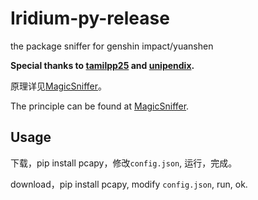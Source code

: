# Iridium-py-release
the package sniffer for genshin impact/yuanshen

**Special thanks to [tamilpp25](https://github.com/tamilpp25) and [unipendix](https://github.com/BUnipendix).**

原理详见[MagicSniffer](https://github.com/Sorapointa/MagicSniffer)。

The principle can be found at [MagicSniffer](https://github.com/Sorapointa/MagicSniffer).

## Usage

下载，pip install pcapy，修改`config.json`, 运行，完成。

download，pip install pcapy, modify `config.json`, run, ok.
